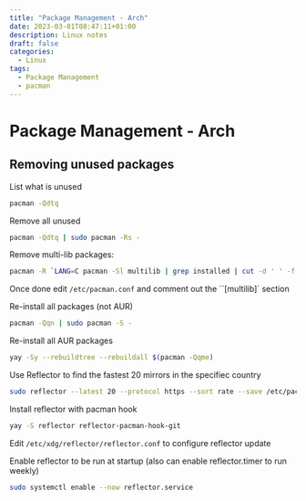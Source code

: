 ```yaml
---
title: "Package Management - Arch"
date: 2023-03-01T08:47:11+01:00
description: Linux notes
draft: false
categories:
  - Linux
tags:
  - Package Management
  - pacman
---
```

# Package Management - Arch

## Removing unused packages

List what is unused

```bash
pacman -Qdtq
```

Remove all unused

```bash
pacman -Qdtq | sudo pacman -Rs -
```

Remove multi-lib packages:

```bash
pacman -R `LANG=C pacman -Sl multilib | grep installed | cut -d ' ' -f 2`
```

Once done edit ``/etc/pacman.conf`` and comment out the ``[multilib]` section

Re-install all packages (not AUR)
```bash
pacman -Qqn | sudo pacman -S -
```

Re-install all AUR packages
```bash
yay -Sy --rebuildtree --rebuildall $(pacman -Qqme)
```

Use Reflector to find the fastest 20 mirrors in the specifiec country

```bash
sudo reflector --latest 20 --protocol https --sort rate --save /etc/pacman.d/mirrorlist --country gb``
```

Install reflector with pacman hook

```bash
yay -S reflector reflector-pacman-hook-git
```

Edit ``/etc/xdg/reflector/reflector.conf`` to configure reflector update

Enable reflector to be run at startup  (also can enable reflector.timer to run weekly)
```bash
sudo systemctl enable --now reflector.service
```
